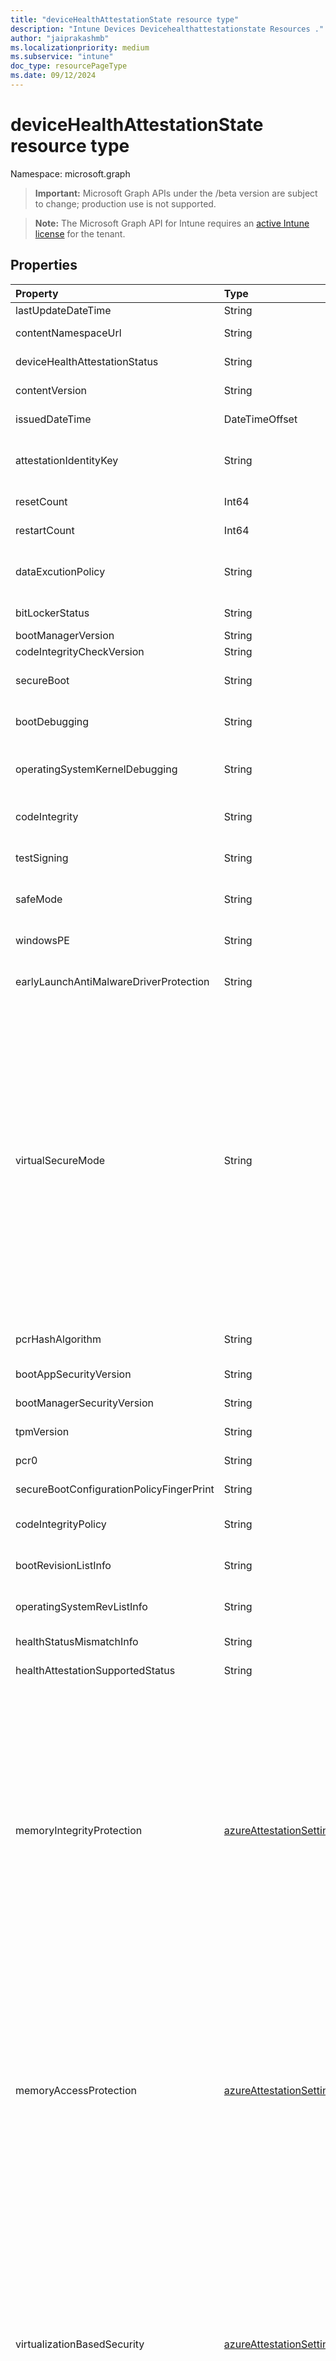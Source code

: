 ```yaml
---
title: "deviceHealthAttestationState resource type"
description: "Intune Devices Devicehealthattestationstate Resources ."
author: "jaiprakashmb"
ms.localizationpriority: medium
ms.subservice: "intune"
doc_type: resourcePageType
ms.date: 09/12/2024
---
```


# deviceHealthAttestationState resource type

Namespace: microsoft.graph

> **Important:** Microsoft Graph APIs under the /beta version are subject to change; production use is not supported.

> **Note:** The Microsoft Graph API for Intune requires an [active Intune license](https://go.microsoft.com/fwlink/?linkid=839381) for the tenant.



## Properties
|Property|Type|Description|
|:---|:---|:---|
|lastUpdateDateTime|String|The Timestamp of the last update.|
|contentNamespaceUrl|String|The DHA report version. (Namespace version)|
|deviceHealthAttestationStatus|String|The DHA report version. (Namespace version)|
|contentVersion|String|The HealthAttestation state schema version|
|issuedDateTime|DateTimeOffset|The DateTime when device was evaluated or issued to MDM|
|attestationIdentityKey|String|TWhen an Attestation Identity Key (AIK) is present on a device, it indicates that the device has an endorsement key (EK) certificate.|
|resetCount|Int64|The number of times a PC device has hibernated or resumed|
|restartCount|Int64|The number of times a PC device has rebooted|
|dataExcutionPolicy|String|DEP Policy defines a set of hardware and software technologies that perform additional checks on memory |
|bitLockerStatus|String|On or Off of BitLocker Drive Encryption|
|bootManagerVersion|String|The version of the Boot Manager|
|codeIntegrityCheckVersion|String|The version of the Boot Manager|
|secureBoot|String|When Secure Boot is enabled, the core components must have the correct cryptographic signatures|
|bootDebugging|String|When bootDebugging is enabled, the device is used in development and testing|
|operatingSystemKernelDebugging|String|When operatingSystemKernelDebugging is enabled, the device is used in development and testing|
|codeIntegrity|String| When code integrity is enabled, code execution is restricted to integrity verified code|
|testSigning|String|When test signing is allowed, the device does not enforce signature validation during boot|
|safeMode|String|Safe mode is a troubleshooting option for Windows that starts your computer in a limited state|
|windowsPE|String|Operating system running with limited services that is used to prepare a computer for Windows|
|earlyLaunchAntiMalwareDriverProtection|String|ELAM provides protection for the computers in your network when they start up|
|virtualSecureMode|String|Indicates whether the device has Virtual Secure Mode (VSM) enabled. Virtual Secure Mode (VSM) is a container that protects high value assets from a compromised kernel. This property will be deprecated in beta from August 2023. Support for this property will end in August 2025 for v1.0 API. A new property virtualizationBasedSecurity is added and used instead. The value used for virtualSecureMode will be passed by virtualizationBasedSecurity during the deprecation process. Possible values are "enabled", "disabled" and "notApplicable". "enabled" indicates Virtual Secure Mode (VSM) is enabled. "disabled" indicates Virtual Secure Mode (VSM) is disabled. "notApplicable" indicates the device is not a Windows 11 device. Default value is "notApplicable".|
|pcrHashAlgorithm|String|Informational attribute that identifies the HASH algorithm that was used by TPM|
|bootAppSecurityVersion|String|The security version number of the Boot Application|
|bootManagerSecurityVersion|String|The security version number of the Boot Application|
|tpmVersion|String|The security version number of the Boot Application|
|pcr0|String|The measurement that is captured in PCR\[0\]|
|secureBootConfigurationPolicyFingerPrint|String|Fingerprint of the Custom Secure Boot Configuration Policy|
|codeIntegrityPolicy|String|The Code Integrity policy that is controlling the security of the boot environment|
|bootRevisionListInfo|String|The Boot Revision List that was loaded during initial boot on the attested device|
|operatingSystemRevListInfo|String|The Operating System Revision List that was loaded during initial boot on the attested device|
|healthStatusMismatchInfo|String|This attribute appears if DHA-Service detects an integrity issue|
|healthAttestationSupportedStatus|String|This attribute indicates if DHA is supported for the device|
|memoryIntegrityProtection|[azureAttestationSettingStatus](../resources/intune-devices-azureattestationsettingstatus.md)|Indicates whether the device has Memory Integrity protection enabled. Memory Integrity is a feature of Virtualization-based security, also known as Hypervisor-protected code integrity (HVCI). It improves the threat mode of Windows and provides stronger protections against malware trying to exploit the Windows kernel. Possible values are "enabled", "disabled" and "notApplicable". "enabled" indicates Memory Integrity protection is enabled. "disabled" indicates Memory Integrity protection is disabled. "notApplicable" indicates the device is not a Windows 11 device. Default value is "notApplicable". Possible values are: `notApplicable`, `enabled`, `disabled`, `unknownFutureValue`.|
|memoryAccessProtection|[azureAttestationSettingStatus](../resources/intune-devices-azureattestationsettingstatus.md)|Indicates whether the device has Memory access protection enabled. A Windows security feature that protects against external peripherals from gaining unauthorized access to memory. Possible values are "enabled", "disabled" and "notApplicable". "enabled" indicates Memory access protection is enabled. "disabled" indicates Memory access protection is disabled. "notApplicable" indicates the device is not a Windows 11 device. Default value is "notApplicable". Possible values are: `notApplicable`, `enabled`, `disabled`, `unknownFutureValue`.|
|virtualizationBasedSecurity|[azureAttestationSettingStatus](../resources/intune-devices-azureattestationsettingstatus.md)|Indicates whether the device has Virtualization-based security (VBS) enabled. Virtualization-based security (VBS) uses hardware virtualization and the Windows hypervisor to create an isolated virtual environment that becomes the root of trust of the OS that assumes the kernel can be compromised. Possible values are "enabled", "disabled" and "notApplicable". "enabled" indicates Virtualization-based security (VBS) is enabled. "disabled" indicates Virtualization-based security (VBS) is disabled. "notApplicable" indicates the device is not a Windows 11 device. Default value is "notApplicable". Possible values are: `notApplicable`, `enabled`, `disabled`, `unknownFutureValue`.|
|firmwareProtection|[firmwareProtectionType](../resources/intune-devices-firmwareprotectiontype.md)|Indicates whether the device has Firmware protection enabled. Firmware protection is a set of features that helps to ensure attackers can't get your device to start with untrusted or malicious firmware. Possible values are "systemGuardSecureLaunch", "firmwareAttackSurfaceReduction", "disabled" and "notApplicable". "systemGuardSecureLaunch" indicates System Guard Secure Launch is enabled for Firmware protection. "firmwareAttackSurfaceReduction" indicates Firmware Attack Surface Reduction is enabled for Firmware protection. "disabled" indicates Firmware protection is disabled. "notApplicable" indicates the device is not a Windows 11 device. Default value is "notApplicable". Possible values are: `notApplicable`, `systemGuardSecureLaunch`, `firmwareAttackSurfaceReduction`, `disabled`, `unknownFutureValue`.|
|systemManagementMode|[systemManagementModeLevel](../resources/intune-devices-systemmanagementmodelevel.md)|Indicates the device meets enhanced hardware security. Possible values are "level1", "level2", "level3" and "notApplicable". "level1" indicates that deny System Management Mode (SMM) read/write access to OS and Virtualization-based security (VBS) memory. "level2" indicates that in addition to the System Management Mode (SMM) Level 1 protections, this level prevents System Management Mode (SMM) from tampering with Input-Output Memory Management Unit (IOMMU) config. "level3" indicates that in addition to the System Management Mode (SMM) Level 2 protections, this level reduces System Management Mode (SMM) save state capabilities. "notApplicable" indicates that the device does not have Firmware protection (System Management Mode) enabled. Default value is "notApplicable". Possible values are: `notApplicable`, `level1`, `level2`, `level3`, `unknownFutureValue`.|
|securedCorePC|[azureAttestationSettingStatus](../resources/intune-devices-azureattestationsettingstatus.md)|Indicates whether the device has Secured-core PC enabled. Secured-core PCs provide protections that are useful against sophisticated attacks and provide increased assurance when handling mission-critical data. Possible values are "enabled", "disabled" and "notApplicable". "enabled" indicates Secured-core PC is enabled. "disabled" indicates Secured-core PC is disabled. "notApplicable" indicates the device is not a Windows 11 device. Default value is "notApplicable". Possible values are: `notApplicable`, `enabled`, `disabled`, `unknownFutureValue`.|

## Relationships
None

## JSON Representation
Here is a JSON representation of the resource.
<!-- {
  "blockType": "resource",
  "@odata.type": "microsoft.graph.deviceHealthAttestationState"
}
-->
``` json
{
  "@odata.type": "#microsoft.graph.deviceHealthAttestationState",
  "lastUpdateDateTime": "String",
  "contentNamespaceUrl": "String",
  "deviceHealthAttestationStatus": "String",
  "contentVersion": "String",
  "issuedDateTime": "String (timestamp)",
  "attestationIdentityKey": "String",
  "resetCount": 1024,
  "restartCount": 1024,
  "dataExcutionPolicy": "String",
  "bitLockerStatus": "String",
  "bootManagerVersion": "String",
  "codeIntegrityCheckVersion": "String",
  "secureBoot": "String",
  "bootDebugging": "String",
  "operatingSystemKernelDebugging": "String",
  "codeIntegrity": "String",
  "testSigning": "String",
  "safeMode": "String",
  "windowsPE": "String",
  "earlyLaunchAntiMalwareDriverProtection": "String",
  "virtualSecureMode": "String",
  "pcrHashAlgorithm": "String",
  "bootAppSecurityVersion": "String",
  "bootManagerSecurityVersion": "String",
  "tpmVersion": "String",
  "pcr0": "String",
  "secureBootConfigurationPolicyFingerPrint": "String",
  "codeIntegrityPolicy": "String",
  "bootRevisionListInfo": "String",
  "operatingSystemRevListInfo": "String",
  "healthStatusMismatchInfo": "String",
  "healthAttestationSupportedStatus": "String",
  "memoryIntegrityProtection": "String",
  "memoryAccessProtection": "String",
  "virtualizationBasedSecurity": "String",
  "firmwareProtection": "String",
  "systemManagementMode": "String",
  "securedCorePC": "String"
}
```
